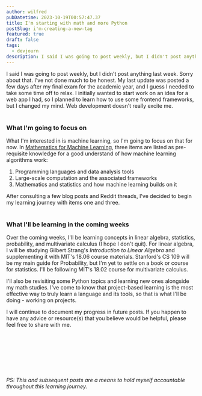 ```yaml
---
author: wilfred
pubDatetime: 2023-10-19T00:57:47.37
title: I'm starting with math and more Python
postSlug: i'm-creating-a-new-tag
featured: true
draft: false
tags:
  - devjourn
description: I said I was going to post weekly, but I didn't post anything last week. Here's what I have for this week.
---
```


I said I was going to post weekly, but I didn't post anything last week. Sorry about that. I've not done much to be honest. My last update was posted a few days after my final exam for the academic year, and I guess I needed to take some time off to relax. I initially wanted to start work on an idea for a web app I had, so I planned to learn how to use some frontend frameworks, but I changed my mind. Web development doesn't really excite me.
<br>
<br>

### What I'm going to focus on

What I'm interested in is machine learning, so I'm going to focus on that for now. In [Mathematics for Machine Learning](https://mml-book.github.io/), three items are listed as pre-requisite knowledge for a good understand of how machine learning algorithms work:

1. Programming languages and data analysis tools
2. Large-scale computation and the associated frameworks
3. Mathematics and statistics and how machine learning builds on it

After consulting a few blog posts and Reddit threads, I've decided to begin my learning journey with items one and three.
<br>
<br>

### What I'll be learning in the coming weeks

Over the coming weeks, I'll be learning concepts in linear algebra, statistics, probability, and multivariate calculus (I hope I don't quit). For linear algebra, I will be studying Gilbert Strang's _Introduction to Linear Algebra_ and supplementing it with MIT's 18.06 course materials. Stanford's CS 109 will be my main guide for Probability, but I'm yet to settle on a book or course for statistics. I'll be following MIT's 18.02 course for multivariate calculus.

I'll also be revisiting some Python topics and learning new ones alongside my math studies. I've come to know that project-based learning is the most effective way to truly learn a language and its tools, so that is what I'll be doing - working on projects.

I will continue to document my progress in future posts. If you happen to have any advice or resource(s) that you believe would be helpful, please feel free to share with me.

<br> 
<br>  
<br>
<br>
<br>
<br>
  
*PS: This and subsequent posts are a means to hold myself accountable throughout this learning journey.*
